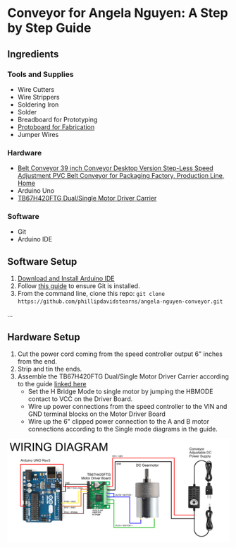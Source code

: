 # Conveyor for Angela Nguyen: A Step by Step Guide

## Ingredients

### Tools and Supplies

* Wire Cutters
* Wire Strippers
* Soldering Iron
* Solder
* Breadboard for Prototyping
* [Protoboard for Fabrication](https://a.co/d/35qn1xX)
* Jumper Wires

### Hardware

* [Belt Conveyor 39 inch Conveyor Desktop Version Step-Less Speed Adjustment PVC Belt Conveyor for Packaging Factory, Production Line, Home](https://www.amazon.com/Moonshan-Step-Less-Adjustment-Packaging-Production/dp/B0CCP8NSSJ)
* Arduino Uno
* [TB67H420FTG Dual/Single Motor Driver Carrier](https://www.pololu.com/product/2999)

### Software

* Git
* Arduino IDE

## Software Setup

1. [Download and Install Arduino IDE](https://www.arduino.cc/en/software/)
2. Follow [this guide](https://github.com/git-guides/install-git) to ensure Git is installed.
3. From the command line, clone this repo: `git clone https://github.com/phillipdavidstearns/angela-nguyen-conveyor.git`

...

## Hardware Setup

1. Cut the power cord coming from the speed controller output 6" inches from the end.
1. Strip and tin the ends.
1. Assemble the TB67H420FTG Dual/Single Motor Driver Carrier according to the guide [linked here]()
	* Set the H Bridge Mode to single motor by jumping the HBMODE contact to VCC on the Driver Board.
	* Wire up power connections from the speed controller to the VIN and GND terminal blocks on the Motor Driver Board
	* Wire up the 6" clipped power connection to the A and B motor connections according to the Single mode diagrams in the guide.

![Wiring Diagram](./resources/images/wiring-diagram.jpg)

